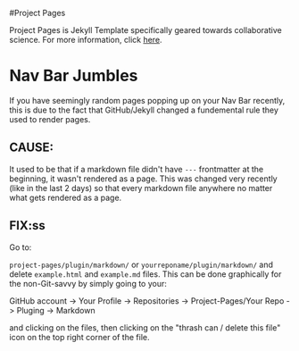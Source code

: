 #Project Pages

Project Pages is Jekyll Template specifically geared towards collaborative science. For more information, click [here](https://github.com/projectpages/project-pages/wiki/).

# Nav Bar Jumbles

If you have seemingly random pages popping up on your Nav Bar recently, this is due to the fact that GitHub/Jekyll changed a fundemental rule they used to render pages. 

## CAUSE:
It used to be that if a markdown file didn't have `---` frontmatter at the beginning, it wasn't rendered as a page. This was changed very recently (like in the last 2 days) so that every markdown file anywhere no matter what gets rendered as a page.  

## FIX:ss
Go to:

`project-pages/plugin/markdown/` or `yourreponame/plugin/markdown/` and delete `example.html` and `example.md` files. This can be done graphically for the non-Git-savvy by simply going to your:

GitHub account -> Your Profile -> Repositories -> Project-Pages/Your Repo -> Pluging -> Markdown 

and clicking on the files, then clicking on the "thrash can / delete this file" icon on the top right corner of the file.
